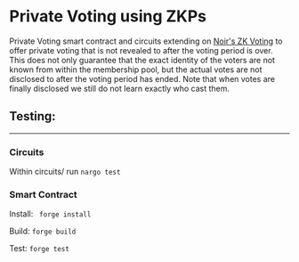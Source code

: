 # Private Voting using ZKPs 

Private Voting smart contract and circuits extending on [Noir's ZK Voting](https://github.com/noir-lang/noir-starter/tree/main/foundry-voting) to offer private voting that is not revealed to after the voting period is over. This does not only guarantee that the exact identity of the voters are not known from within the membership pool, but the actual votes are not disclosed to after the voting period has ended. Note that when votes are finally disclosed we still do not learn exactly who cast them.

## Testing: 
---
### Circuits

Within circuits/ run ```nargo test```

### Smart Contract

Install: ``` forge install```  

Build: ``` forge build ``` 

Test: ``` forge test ```
